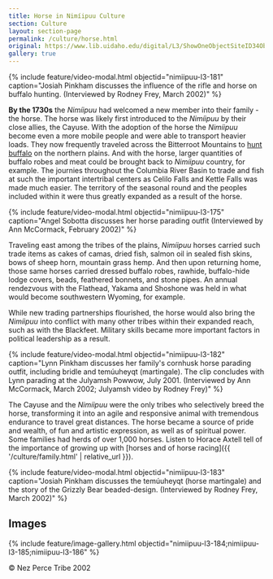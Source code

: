 ```yaml
---
title: Horse in Nimíipuu Culture
section: Culture
layout: section-page
permalink: /culture/horse.html
original: https://www.lib.uidaho.edu/digital/L3/ShowOneObjectSiteID34ObjectID105.html
gallery: true
---
```


{% include feature/video-modal.html objectid="nimiipuu-l3-181" caption="Josiah Pinkham discusses the influence of the rifle and horse on buffalo hunting. (Interviewed by Rodney Frey, March 2002)" %}

**By the 1730s** the _Nimíipuu_ had welcomed a new member into their family - the horse. The horse was likely first introduced to the _Nimíipuu_ by their close allies, the Cayuse. With the adoption of the horse the _Nimíipuu_ become even a more mobile people and were able to transport heavier loads. They now frequently traveled across the Bitterroot Mountains to [hunt buffalo](https://www.lib.uidaho.edu/digital/L3/ShowOneObjectSiteID30ObjectID125.html) on the northern plains. And with the horse, larger quantities of buffalo robes and meat could be brought back to _Nimíipuu_ country, for example. The journies throughout the Columbia River Basin to trade and fish at such the important intertribal centers as Celilo Falls and Kettle Falls was made much easier. The territory of the seasonal round and the peoples included within it were thus greatly expanded as a result of the horse.

{% include feature/video-modal.html objectid="nimiipuu-l3-175" caption="Angel Sobotta discusses her horse parading outfit (Interviewed by Ann McCormack, February 2002)" %}

Traveling east among the tribes of the plains, _Nimíipuu_ horses carried such trade items as cakes of camas, dried fish, salmon oil in sealed fish skins, bows of sheep horn, mountain grass hemp. And then upon returning home, those same horses carried dressed buffalo robes, rawhide, buffalo-hide lodge covers, beads, feathered bonnets, and stone pipes. An annual rendezvous with the Flathead, Yakama and Shoshone was held in what would become southwestern Wyoming, for example.

While new trading partnerships flourished, the horse would also bring the _Nimíipuu_ into conflict with many other tribes within their expanded reach, such as with the Blackfeet. Military skills became more important factors in political leadership as a result.

{% include feature/video-modal.html objectid="nimiipuu-l3-182" caption="Lynn Pinkham discusses her family's cornhusk horse parading outfit, including bridle and temúuheyqt (martingale). The clip concludes with Lynn parading at the Julyamsh Powwow, July 2001. (Interviewed by Ann McCormack, March 2002; Julyamsh video by Rodney Frey)" %}

The Cayuse and the _Nimíipuu_ were the only tribes who selectively breed the horse, transforming it into an agile and responsive animal with tremendous endurance to travel great distances. The horse became a source of pride and wealth, of fun and artistic expression, as well as of spiritual power. Some families had herds of over 1,000 horses. Listen to Horace Axtell tell of the importance of growing up with [horses and of horse racing]({{ '/culture/family.html' | relative_url }}).

{% include feature/video-modal.html objectid="nimiipuu-l3-183" caption="Josiah Pinkham discusses the temúuheyqt (horse martingale) and the story of the Grizzly Bear beaded-design. (Interviewed by Rodney Frey, March 2002)" %}

## Images

{% include feature/image-gallery.html objectid="nimiipuu-l3-184;nimiipuu-l3-185;nimiipuu-l3-186" %}

© Nez Perce Tribe 2002
